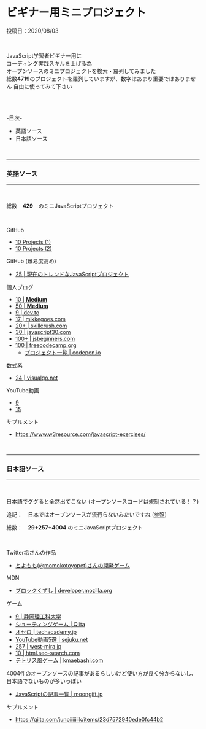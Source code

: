 # ビギナー用ミニプロジェクト

投稿日：2020/08/03

<br/>

JavaScript学習者ビギナー用に  
コーディング実践スキルを上げる為  
オープンソースのミニプロジェクトを検索・羅列してみました  
総数**4719**のプロジェクトを羅列していますが、数字はあまり重要ではありません
自由に使ってみて下さい

<br/>
<br/>

-目次-
- 英語ソース
- 日本語ソース

<br/>

---

### 英語ソース

---

<br/>

総数　**429**　のミニJavaScriptプロジェクト

<br/>

GitHub
- [10 Projects (1)](https://github.com/Researcher-H/100-JavaScript-Projects)
- [10 Projects (2)](https://github.com/Researcher-H/100-javascript-projects-1)

GitHub (難易度高め)
- [25 | 現在のトレンドなJavaScriptプロジェクト](https://github.com/trending/javascript)

個人ブログ
- [10 | **Medium**](https://medium.com/thebit/top-10-project-based-tutorials-for-learning-javascript-54c80de4f48c)
- [50 | **Medium**](https://medium.com/@tanoydadu/top-50-javascript-projects-for-beginners-with-source-code-351b54b88e3d)
- [9 | dev.to](https://dev.to/simonholdorf/9-awesome-projects-you-can-build-with-vanilla-javascript-2o1b)
- [17 | mikkegoes.com](https://mikkegoes.com/javascript-projects-for-beginners/)
- [20+ | skillcrush.com](https://skillcrush.com/blog/projects-you-can-do-with-javascript/)
- [30 | javascript30.com](https://javascript30.com/)
- [100+ | jsbeginners.com](https://jsbeginners.com/javascript-projects-for-beginners/)
- [100 | freecodecamp.org](https://www.freecodecamp.org/news/how-i-built-100-projects-in-100-days/)
  * [プロジェクト一覧 | codepen.io](https://codepen.io/FlorinPop17/full/VwYWMOa)

数式系
- [24 | visualgo.net](https://visualgo.net/en)

YouTube動画
- [9](https://youtu.be/Kp3HGwlXwCk)
- [15](https://youtu.be/3PHXvlpOkf4)

サプルメント
- https://www.w3resource.com/javascript-exercises/

<br/>

---

### 日本語ソース

---

<br/>

日本語でググると全然出てこない (オープンソースコードは規制されている！？)  

追記：　日本ではオープンソースが流行らないみたいですね ([参照](https://feisia.opal.ne.jp/reason.html))  

総数：　**29+257+4004** のミニJavaScriptプロジェクト

<br/>

Twitter垢さんの作品
- [とよもも(@momokotoyopet)さんの開発ゲーム](https://github.com/mtoyopet/js-spaceship-game)

MDN
- [ブロックくずし | developer.mozilla.org](https://developer.mozilla.org/ja/docs/Games/Workflows/2D_Breakout_game_pure_JavaScript)

ゲーム
- [9 | 静岡理工科大学](https://www.sist.ac.jp/~suganuma/game/JavaScript/)
- [シューティングゲーム | Qiita](https://qiita.com/doxas/items/9debec7e1f0c19bc8daa)
- [オセロ | techacademy.jp](https://techacademy.jp/magazine/22767)
- [YouTube動画5選 | sejuku.net](https://www.sejuku.net/blog/3960)
- [257 | west-mira.jp](http://www.west-mira.jp/javascript/list/4/16/)
- [10 | html.seo-search.com](http://html.seo-search.com/game/)
- [テトリス風ゲーム | kmaebashi.com](http://kmaebashi.com/programmer/tetris/index.html)

4004件のオープンソースの記事があるらしいけど使い方が良く分からないし、日本語でないものが多いっぽい
- [JavaScriptの記事一覧 | moongift.jp](https://www.moongift.jp/tag/javascript)

サプルメント
- https://qiita.com/junpiiiiiiik/items/23d7572940ede0fc44b2

<br/>
